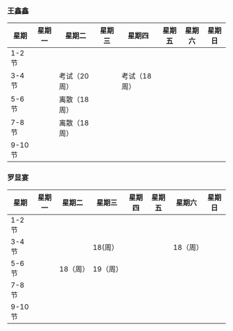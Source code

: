 ### 王鑫鑫
|星期 |星期一  |星期二  |星期三  |星期四  |星期五  |星期六  |星期日  |
|-|-|-|-|-|-|-|-|
|1-2节|  |  |  |  |  |  |  |
|3-4节|  |考试（20周）  |  |考试（18周）  |  |  |  |
|5-6节|  |离散（18周）  |  |  |  |  |  |
|7-8节|  |离散（18周）  |  |  |  |  |  |
|9-10节|  |  |  |  |  |  |  |

### 罗显宴
|星期 |星期一  |星期二  |星期三  |星期四  |星期五  |星期六  |星期日  |
|-|-|-|-|-|-|-|-|
|1-2节|  |  |  |  |  |  |  |
|3-4节|  |  | 18(周） |  |  | 18（周） |  |
|5-6节|  | 18（周） |19（周） |  |  |  |  |
|7-8节|  |  |  |  |  |  |  |
|9-10节|  |  |  |  |  |  |  |
